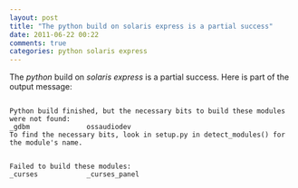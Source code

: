 ```yaml
---
layout: post
title: "The python build on solaris express is a partial success"
date: 2011-06-22 00:22
comments: true
categories: python solaris express
---
```


The *python* build on *solaris express* is a partial success. Here is part of the output message:

```

Python build finished, but the necessary bits to build these modules were not found:
_gdbm              ossaudiodev                        
To find the necessary bits, look in setup.py in detect_modules() for the module's name.


Failed to build these modules:
_curses            _curses_panel                      



```

